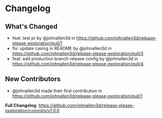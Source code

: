 # Changelog

## What's Changed
* feat: test pr by @johnallen3d in https://github.com/johnallen3d/release-please-exploration/pull/1
* fix: update casing in README by @johnallen3d in https://github.com/johnallen3d/release-please-exploration/pull/3
* feat: add production branch release config by @johnallen3d in https://github.com/johnallen3d/release-please-exploration/pull/4

## New Contributors
* @johnallen3d made their first contribution in https://github.com/johnallen3d/release-please-exploration/pull/1

**Full Changelog**: https://github.com/johnallen3d/release-please-exploration/commits/v1.0.0
